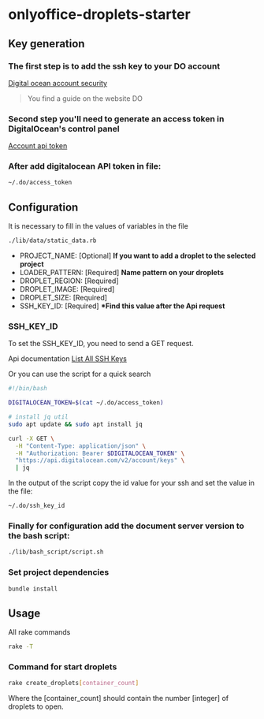# onlyoffice-droplets-starter

## Key generation

### The first step is to add the ssh key to your DO account
    
[Digital ocean account security](https://cloud.digitalocean.com/account/security)

>You find a guide on the website DO

### Second step you'll need to generate an access token in DigitalOcean's control panel

[Account api token](https://cloud.digitalocean.com/settings/applications)

### After add digitalocean API token in file:

```bash
~/.do/access_token
```

## Configuration

It is necessary to fill in the values of variables in the file

```bash
./lib/data/static_data.rb
```

* PROJECT_NAME: [Optional] __If you want to add a droplet to the selected project__
* LOADER_PATTERN: [Required] __Name pattern on your droplets__
* DROPLET_REGION: [Required]
* DROPLET_IMAGE: [Required]
* DROPLET_SIZE: [Required]
* SSH_KEY_ID: [Required] __*Find this value after the Api request__

### SSH_KEY_ID

To set the SSH_KEY_ID, you need to send a GET request.

Api documentation [List All SSH Keys](https://docs.digitalocean.com/reference/api/api-reference/#operation/list_all_keys)

Or you can use the script for a quick search

```bash
#!/bin/bash

DIGITALOCEAN_TOKEN=$(cat ~/.do/access_token)

# install jq util
sudo apt update && sudo apt install jq

curl -X GET \
  -H "Content-Type: application/json" \
  -H "Authorization: Bearer $DIGITALOCEAN_TOKEN" \
  "https://api.digitalocean.com/v2/account/keys" \
  | jq
```

In the output of the script copy the id value for your ssh and set the value in the file:

```bash
~/.do/ssh_key_id
```

### Finally for configuration add the document server version to the bash script:

```bash
./lib/bash_script/script.sh
```

### Set project dependencies

```bash
bundle install
```

## Usage

All rake commands

```bash
rake -T
```

### Command for start droplets

```bash
rake create_droplets[container_count]
```

Where the [container_count] should contain the number [integer] of droplets to open.
